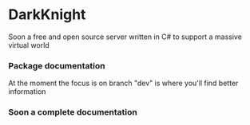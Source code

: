 # DarkKnight
Soon a free and open source server written in C# to support a massive virtual world

### Package documentation
At the moment the focus is on branch "dev" is where you'll find better information

### Soon a complete documentation
